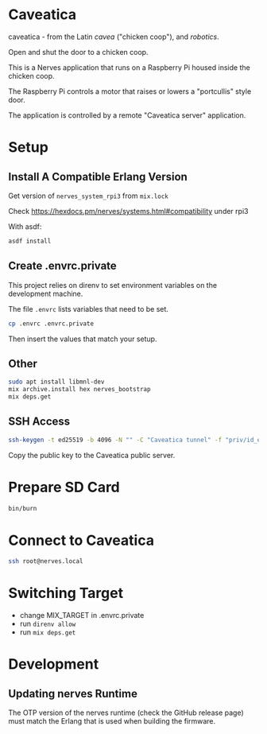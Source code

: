 # Caveatica

caveatica - from the Latin *cavea* ("chicken coop"), and *robotics*.

Open and shut the door to a chicken coop.

This is a Nerves application that runs on a Raspberry Pi
housed inside the chicken coop.

The Raspberry Pi controls a motor that raises or lowers
a "portcullis" style door.

The application is controlled by a remote "Caveatica server"
application.

# Setup

## Install A Compatible Erlang Version

Get version of `nerves_system_rpi3` from `mix.lock`

Check https://hexdocs.pm/nerves/systems.html#compatibility under rpi3

With asdf:

```sh
asdf install
```

## Create .envrc.private

This project relies on direnv to set environment variables on
the development machine.

The file `.envrc` lists variables that need to be set.

```sh
cp .envrc .envrc.private
```

Then insert the values that match your setup.

## Other

```sh
sudo apt install libmnl-dev
mix archive.install hex nerves_bootstrap
mix deps.get
```

## SSH Access

```sh
ssh-keygen -t ed25519 -b 4096 -N "" -C "Caveatica tunnel" -f "priv/id_ed25519"
```

Copy the public key to the Caveatica public server.

# Prepare SD Card

```sh
bin/burn
```

# Connect to Caveatica

```sh
ssh root@nerves.local
```

# Switching Target

* change MIX_TARGET in .envrc.private
* run `direnv allow`
* run `mix deps.get`

# Development

## Updating nerves Runtime

The OTP version of the nerves runtime (check the GitHub release page)
must match the Erlang that is used when building the firmware.
